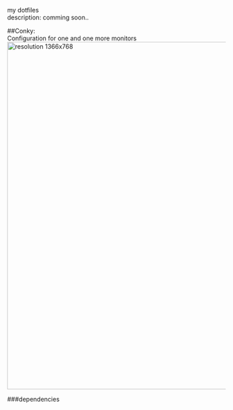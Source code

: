 my dotfiles  
description: comming soon..

##Conky:  
Configuration for one and one more monitors  
<img src='https://github.com/alexbel/dotfiles/tree/master/.conky/1366x768.png' width='800' alt="resolution 1366x768">

###dependencies
